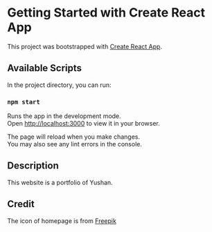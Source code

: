 # Getting Started with Create React App

This project was bootstrapped with [Create React App](https://github.com/facebook/create-react-app).

## Available Scripts

In the project directory, you can run:

### `npm start`

Runs the app in the development mode.\
Open [http://localhost:3000](http://localhost:3000) to view it in your browser.

The page will reload when you make changes.\
You may also see any lint errors in the console.

## Description

This website is a portfolio of Yushan.

## Credit

The icon of homepage is from <a href="https://www.freepik.com/search?format=search&last_filter=query&last_value=cat&query=cat&type=icon">Freepik</a>
